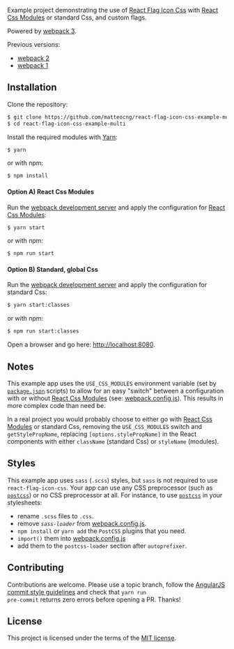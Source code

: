 Example project demonstrating the use of [React Flag Icon Css](https://github.com/matteocng/react-flag-icon-css) with [React Css Modules](//github.com/gajus/react-css-modules) or standard Css, and custom flags.

Powered by [webpack 3](https://github.com/webpack/webpack).

Previous versions:
-   [webpack 2](https://github.com/matteocng/react-flag-icon-css-example-multi/tree/webpack-2)
-   [webpack 1](https://github.com/matteocng/react-flag-icon-css-example-multi/tree/webpack-1)

## Installation

Clone the repository:

```bash
$ git clone https://github.com/matteocng/react-flag-icon-css-example-multi.git
$ cd react-flag-icon-css-example-multi
```

Install the required modules with [Yarn](https://yarnpkg.com/):

```bash
$ yarn
```

or with npm:

```bash
$ npm install
```

#### Option A) React Css Modules

Run the [webpack development server](//github.com/webpack/webpack-dev-server) and apply the configuration for [React Css Modules](//github.com/gajus/react-css-modules):

```bash
$ yarn start
```

or with npm:

```bash
$ npm run start
```

#### Option B) Standard, global Css

Run the [webpack development server](//github.com/webpack/webpack-dev-server) and apply the configuration for standard Css:


```bash
$ yarn start:classes
```

or with npm:

```bash
$ npm run start:classes
```

Open a browser and go here: [http://localhost:8080](http://localhost:8080).

## Notes

This example app uses the <code>USE_CSS_MODULES</code> environment variable (set by <code>[package.json](package.json)</code> scripts) to allow for an easy "switch" between a configuration with or without [React Css Modules](//github.com/gajus/react-css-modules) (see: [webpack.config.js](webpack/webpack.config.js)). This results in more complex code than need be.

In a real project you would probably choose to either go with [React Css Modules](//github.com/gajus/react-css-modules) or standard Css, removing the <code>USE_CSS_MODULES</code> switch and <code>getStylePropName</code>, replacing <code>[options.stylePropName]</code> in the React components with either <code>className</code> (standard Css) or <code>styleName</code> (modules).

## Styles

This example app uses `sass` (`.scss`) styles, but `sass` is not required to use `react-flag-icon-css`. Your app can use any CSS preprocessor (such as [`postcss`](https://github.com/postcss/postcss)) or no CSS preprocessor at all. For instance, to use [`postcss`](https://github.com/postcss/postcss) in your stylesheets:
-   rename `.scss` files to `.css`.
-   remove *`sass-loader`* from [webpack.config.js](webpack/webpack.config.js).
-   `npm install` or `yarn add` the `PostCSS` plugins that you need.
-   `import()` them into [webpack.config.js](webpack/webpack.config.js)
-   add them to the `postcss-loader` section after `autoprefixer`.

## Contributing

Contributions are welcome. Please use a topic branch, follow the [AngularJS commit style guidelines](//github.com/angular/angular.js/blob/master/CONTRIBUTING.md#-git-commit-guidelines) and check that <code>yarn run pre-commit</code> returns zero errors before opening a PR. Thanks!

## License

This project is licensed under the terms of the [MIT license](LICENSE).
